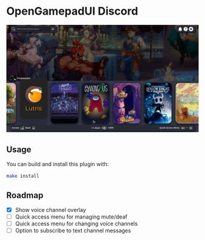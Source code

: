 # OpenGamepadUI Discord

![](./docs/screen01.png)

## Usage

You can build and install this plugin with:

```bash
make install
```

## Roadmap

- [x] Show voice channel overlay
- [ ] Quick access menu for managing mute/deaf
- [ ] Quick access menu for changing voice channels
- [ ] Option to subscribe to text channel messages
